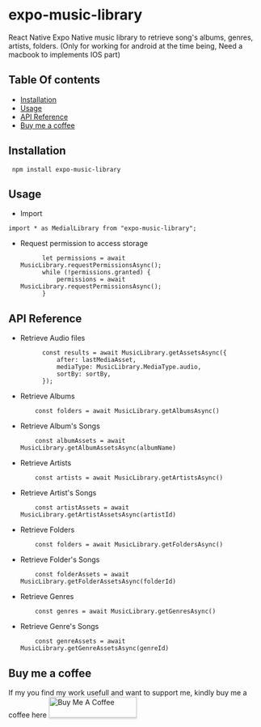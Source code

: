# expo-music-library

React Native Expo Native music library to retrieve song's albums, genres, artists, folders.
(Only for working for android at the time being, Need a macbook to implements IOS part)

## Table Of contents

- [Installation](#installation)
- [Usage](#usage)
- [API Reference](#api-reference)
- [Buy me a coffee](#buy-me-a-coffee)

## Installation

```
 npm install expo-music-library
```

## Usage

- Import

```
import * as MedialLibrary from "expo-music-library";
```

- Request permission to access storage

  ```
        let permissions = await MusicLibrary.requestPermissionsAsync();
        while (!permissions.granted) {
            permissions = await MusicLibrary.requestPermissionsAsync();
        }
  ```

## API Reference

- Retrieve Audio files

  ```
        const results = await MusicLibrary.getAssetsAsync({
            after: lastMediaAsset,
            mediaType: MusicLibrary.MediaType.audio,
            sortBy: sortBy,
        });
  ```

- Retrieve Albums

  ```
      const folders = await MusicLibrary.getAlbumsAsync()
  ```

- Retrieve Album's Songs

  ```
      const albumAssets = await MusicLibrary.getAlbumAssetsAsync(albumName)
  ```

- Retrieve Artists

  ```
      const artists = await MusicLibrary.getArtistsAsync()
  ```

- Retrieve Artist's Songs

  ```
      const artistAssets = await MusicLibrary.getArtistAssetsAsync(artistId)
  ```

- Retrieve Folders

  ```
      const folders = await MusicLibrary.getFoldersAsync()
  ```

- Retrieve Folder's Songs

  ```
      const folderAssets = await MusicLibrary.getFolderAssetsAsync(folderId)
  ```

- Retrieve Genres

  ```
      const genres = await MusicLibrary.getGenresAsync()
  ```

- Retrieve Genre's Songs

  ```
      const genreAssets = await MusicLibrary.getGenreAssetsAsync(genreId)
  ```

## Buy me a coffee

If my you find my work usefull and want to support me, kindly buy me a coffee here
<a href="https://www.buymeacoffee.com/fullstapp" target="_blank"><img src="https://www.buymeacoffee.com/assets/img/custom_images/orange_img.png" alt="Buy Me A Coffee" style="height: 41px !important;width: 174px !important;box-shadow: 0px 3px 2px 0px rgba(190, 190, 190, 0.5) !important;-webkit-box-shadow: 0px 3px 2px 0px rgba(190, 190, 190, 0.5) !important;" ></a>
